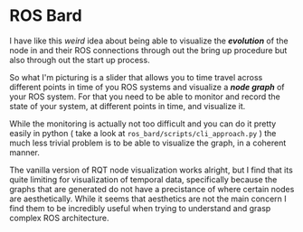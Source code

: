 # ROS Bard

I have like this *weird* idea about being able to visualize the ***evolution*** of the node in and their ROS connections through out the bring up procedure but also through out the start up process. 

So what I'm picturing is a slider that allows you to time travel across different points in time of you ROS systems and visualize a ***node graph*** of your ROS system. 
For that you need to be able to monitor and record the state of your system, at different points in time, and visualize it.

While the monitoring is actually not too difficult and you can do it pretty easily in python ( take a look at `ros_bard/scripts/cli_approach.py` ) the much less trivial problem is to be able to visualize the graph, in a coherent manner. 

The vanilla version of RQT node visualization works alright, but I find that its quite limiting for visualization of temporal data, specifically because the graphs that are generated do not have a precistance of where certain nodes are aesthetically. While it seems that aesthetics are not the main concern I find them to be incredibly useful when trying to understand and grasp complex ROS architecture. 
